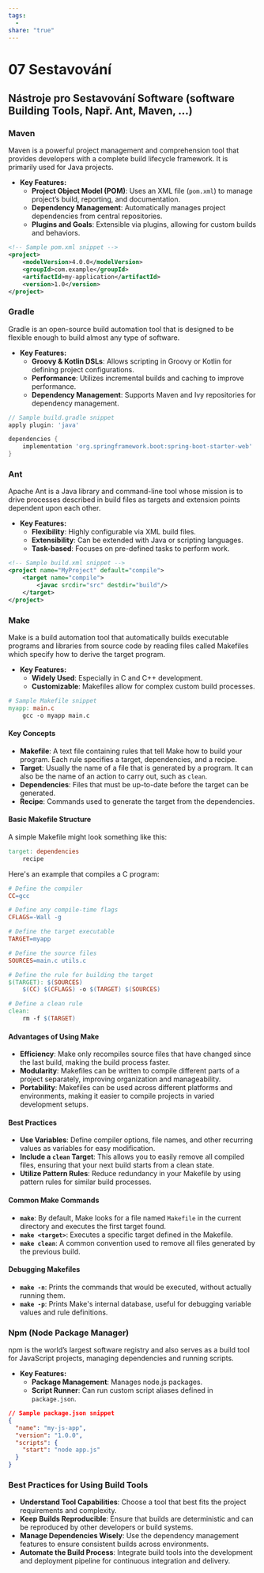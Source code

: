 ```yaml
---
tags:
  - 
share: "true"
---
```


# 07 Sestavování

## Nástroje pro Sestavování Software (software Building Tools, Např. Ant, Maven, ...)

### Maven

Maven is a powerful project management and comprehension tool that provides developers with a complete build lifecycle framework. It is primarily used for Java projects.

- **Key Features:**
	- **Project Object Model (POM)**: Uses an XML file (`pom.xml`) to manage project’s build, reporting, and documentation.
	- **Dependency Management**: Automatically manages project dependencies from central repositories.
	- **Plugins and Goals**: Extensible via plugins, allowing for custom builds and behaviors.

```xml
<!-- Sample pom.xml snippet -->
<project>
    <modelVersion>4.0.0</modelVersion>
    <groupId>com.example</groupId>
    <artifactId>my-application</artifactId>
    <version>1.0</version>
</project>
```

### Gradle

Gradle is an open-source build automation tool that is designed to be flexible enough to build almost any type of software.

- **Key Features:**
    - **Groovy & Kotlin DSLs**: Allows scripting in Groovy or Kotlin for defining project configurations.
    - **Performance**: Utilizes incremental builds and caching to improve performance.
    - **Dependency Management**: Supports Maven and Ivy repositories for dependency management.

```groovy
// Sample build.gradle snippet
apply plugin: 'java'

dependencies {
    implementation 'org.springframework.boot:spring-boot-starter-web'
}
```

### Ant

Apache Ant is a Java library and command-line tool whose mission is to drive processes described in build files as targets and extension points dependent upon each other.

- **Key Features:**
    - **Flexibility**: Highly configurable via XML build files.
    - **Extensibility**: Can be extended with Java or scripting languages.
    - **Task-based**: Focuses on pre-defined tasks to perform work.

```xml
<!-- Sample build.xml snippet -->
<project name="MyProject" default="compile">
    <target name="compile">
        <javac srcdir="src" destdir="build"/>
    </target>
</project>
```

### Make

Make is a build automation tool that automatically builds executable programs and libraries from source code by reading files called Makefiles which specify how to derive the target program.

- **Key Features:**
    - **Widely Used**: Especially in C and C++ development.
    - **Customizable**: Makefiles allow for complex custom build processes.

```makefile
# Sample Makefile snippet
myapp: main.c
    gcc -o myapp main.c
```

#### Key Concepts

- **Makefile**: A text file containing rules that tell Make how to build your program. Each rule specifies a target, dependencies, and a recipe.
- **Target**: Usually the name of a file that is generated by a program. It can also be the name of an action to carry out, such as `clean`.
- **Dependencies**: Files that must be up-to-date before the target can be generated.
- **Recipe**: Commands used to generate the target from the dependencies.

#### Basic Makefile Structure

A simple Makefile might look something like this:

```makefile
target: dependencies
    recipe
```

Here's an example that compiles a C program:

```makefile
# Define the compiler
CC=gcc

# Define any compile-time flags
CFLAGS=-Wall -g

# Define the target executable
TARGET=myapp

# Define the source files
SOURCES=main.c utils.c

# Define the rule for building the target
$(TARGET): $(SOURCES)
    $(CC) $(CFLAGS) -o $(TARGET) $(SOURCES)

# Define a clean rule
clean:
    rm -f $(TARGET)
```

#### Advantages of Using Make

- **Efficiency**: Make only recompiles source files that have changed since the last build, making the build process faster.
- **Modularity**: Makefiles can be written to compile different parts of a project separately, improving organization and manageability.
- **Portability**: Makefiles can be used across different platforms and environments, making it easier to compile projects in varied development setups.

#### Best Practices

- **Use Variables**: Define compiler options, file names, and other recurring values as variables for easy modification.
- **Include a `clean` Target**: This allows you to easily remove all compiled files, ensuring that your next build starts from a clean state.
- **Utilize Pattern Rules**: Reduce redundancy in your Makefile by using pattern rules for similar build processes.

#### Common Make Commands

- **`make`**: By default, Make looks for a file named `Makefile` in the current directory and executes the first target found.
- **`make <target>`**: Executes a specific target defined in the Makefile.
- **`make clean`**: A common convention used to remove all files generated by the previous build.

#### Debugging Makefiles

- **`make -n`**: Prints the commands that would be executed, without actually running them.
- **`make -p`**: Prints Make's internal database, useful for debugging variable values and rule definitions.

### Npm (Node Package Manager)

npm is the world’s largest software registry and also serves as a build tool for JavaScript projects, managing dependencies and running scripts.

- **Key Features:**
    - **Package Management**: Manages node.js packages.
    - **Script Runner**: Can run custom script aliases defined in `package.json`.

```json
// Sample package.json snippet
{
  "name": "my-js-app",
  "version": "1.0.0",
  "scripts": {
    "start": "node app.js"
  }
}
```

### Best Practices for Using Build Tools

- **Understand Tool Capabilities**: Choose a tool that best fits the project requirements and complexity.
- **Keep Builds Reproducible**: Ensure that builds are deterministic and can be reproduced by other developers or build systems.
- **Manage Dependencies Wisely**: Use the dependency management features to ensure consistent builds across environments.
- **Automate the Build Process**: Integrate build tools into the development and deployment pipeline for continuous integration and delivery.